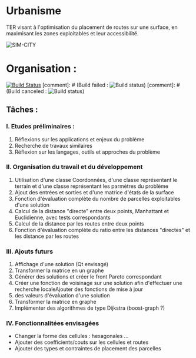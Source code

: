 Urbanisme
=========
TER visant à l'optimisation du placement de routes sur une surface, en maximisant les zones exploitables et leur accessibilité.

![SIM-CITY](http://eaassets-a.akamaihd.net/prod.simcity.com/sites/all/themes/prod-build/img/logo-simcity.png)

# Organisation :

[![Build Status](https://travis-ci.org/flodavid/Urbanisme.svg?branch=master)](https://travis-ci.org/flodavid/Urbanisme)
[comment]: # (Build failed : ![Build status](https://blogs.jetbrains.com/teamcity/wp-content/uploads/2012/07/statusIcon-Failed.png))
[comment]: # (Build canceled : ![Build status](https://blogs.jetbrains.com/teamcity/wp-content/uploads/2012/07/statusIcon-Canceled.png))

## Tâches : 

### I. Etudes préliminaires :
1. Réflexions sur les applications et enjeux du problème 
2. Recherche de travaux similaires
3. Réflexion sur les langages, outils et approches du problème

### II. Organisation du travail et du développement
1. Utilisation d'une classe Coordonnées, d'une classe représentant le terrain et d'une classe représentant les parmètres du problème 
2. Ajout des entrées et sorties et d'une matrice d'états de la surface
3. Fonction d'évaluation complète du nombre de parcelles exploitables d'une solution
4. Calcul de la distance "directe" entre deux points, Manhattant et Euclidienne, avec tests correspondants
5. Calcul de la distance par les routes entre deux points
6. Fonction d'évaluation complète du ratio entre les distances "directes" et les distance par les routes

### III. Ajouts futurs
1. Affichage d'une solution (Qt envisagé)
2. Transformer la matrice en un graphe
3. Générer des solutions et créer le front Pareto correspondant
4. Créer une fonction de voisinage sur une solution afin d'effectuer une recherche localeAjouter des fonctions de mise à jour
5. des valeurs d'évaluation d'une solution
6. Transformer la matrice en graphe
7. Implémenter des algorithmes de type Dijkstra (boost-graph ?)

### IV. Fonctionnalitées envisagées
+ Changer la forme des cellules : hexagonales ...
+ Ajouter des coefficients/couts sur les cellules et routes
+ Ajouter des types et contraintes de placement des parcelles
